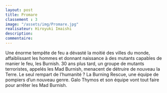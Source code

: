 ```yaml
---
layout: post
title: Promare
classement : 3
image: "/assets/img/Promare.jpg"
realisateur: Hiroyuki Imaishi
description:
commentaire:
---
```

Une énorme tempête de feu a dévasté la moitié des villes du monde, affaiblissant les hommes et donnant naissance à des mutants capables de manier le feu, les Burnish. 30 ans plus tard, un groupe de mutants terroristes, appelés les Mad Burnish, menacent de détruire de nouveau la Terre. Le seul rempart de l’humanité ? La Burning Rescue, une équipe de pompiers d’un nouveau genre. Galo Thymos et son équipe vont tout faire pour arrêter les Mad Burnish.
